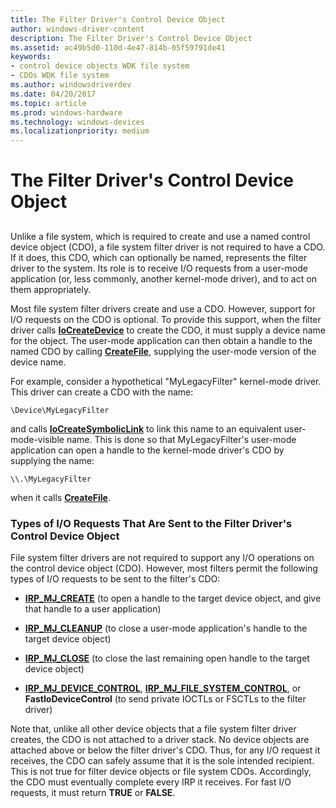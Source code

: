 ```yaml
---
title: The Filter Driver's Control Device Object
author: windows-driver-content
description: The Filter Driver's Control Device Object
ms.assetid: ac49b5d0-110d-4e47-814b-05f59791de41
keywords:
- control device objects WDK file system
- CDOs WDK file system
ms.author: windowsdriverdev
ms.date: 04/20/2017
ms.topic: article
ms.prod: windows-hardware
ms.technology: windows-devices
ms.localizationpriority: medium
---
```


# The Filter Driver's Control Device Object


## <span id="ddk_the_filter_drivers_control_device_object_if"></span><span id="DDK_THE_FILTER_DRIVERS_CONTROL_DEVICE_OBJECT_IF"></span>


Unlike a file system, which is required to create and use a named control device object (CDO), a file system filter driver is not required to have a CDO. If it does, this CDO, which can optionally be named, represents the filter driver to the system. Its role is to receive I/O requests from a user-mode application (or, less commonly, another kernel-mode driver), and to act on them appropriately.

Most file system filter drivers create and use a CDO. However, support for I/O requests on the CDO is optional. To provide this support, when the filter driver calls [**IoCreateDevice**](https://msdn.microsoft.com/library/windows/hardware/ff548397) to create the CDO, it must supply a device name for the object. The user-mode application can then obtain a handle to the named CDO by calling [**CreateFile**](https://msdn.microsoft.com/library/windows/desktop/aa363858), supplying the user-mode version of the device name.

For example, consider a hypothetical "MyLegacyFilter" kernel-mode driver. This driver can create a CDO with the name:

```
\Device\MyLegacyFilter
```

and calls [**IoCreateSymbolicLink**](https://msdn.microsoft.com/library/windows/hardware/ff549043) to link this name to an equivalent user-mode-visible name. This is done so that MyLegacyFilter's user-mode application can open a handle to the kernel-mode driver's CDO by supplying the name:

```
\\.\MyLegacyFilter
```

when it calls [**CreateFile**](https://msdn.microsoft.com/library/windows/desktop/aa363858).

### <span id="types_of_i_o_requests_that_are_sent_to_the_filter_driver_s_control_dev"></span><span id="TYPES_OF_I_O_REQUESTS_THAT_ARE_SENT_TO_THE_FILTER_DRIVER_S_CONTROL_DEV"></span>Types of I/O Requests That Are Sent to the Filter Driver's Control Device Object

File system filter drivers are not required to support any I/O operations on the control device object (CDO). However, most filters permit the following types of I/O requests to be sent to the filter's CDO:

-   [**IRP\_MJ\_CREATE**](https://msdn.microsoft.com/library/windows/hardware/ff548630) (to open a handle to the target device object, and give that handle to a user application)

-   [**IRP\_MJ\_CLEANUP**](https://msdn.microsoft.com/library/windows/hardware/ff548608) (to close a user-mode application's handle to the target device object)

-   [**IRP\_MJ\_CLOSE**](https://msdn.microsoft.com/library/windows/hardware/ff548621) (to close the last remaining open handle to the target device object)

-   [**IRP\_MJ\_DEVICE\_CONTROL**](https://msdn.microsoft.com/library/windows/hardware/ff548649), [**IRP\_MJ\_FILE\_SYSTEM\_CONTROL**](https://msdn.microsoft.com/library/windows/hardware/ff548670), or **FastIoDeviceControl** (to send private IOCTLs or FSCTLs to the filter driver)

Note that, unlike all other device objects that a file system filter driver creates, the CDO is not attached to a driver stack. No device objects are attached above or below the filter driver's CDO. Thus, for any I/O request it receives, the CDO can safely assume that it is the sole intended recipient. This is not true for filter device objects or file system CDOs. Accordingly, the CDO must eventually complete every IRP it receives. For fast I/O requests, it must return **TRUE** or **FALSE**.

 

 





